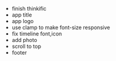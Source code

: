 -   finish thinkific
-   app title
-   app logo
-   use clamp to make font-size responsive
-   fix timeline font,icon
-   add photo
-   scroll to top
-   footer
